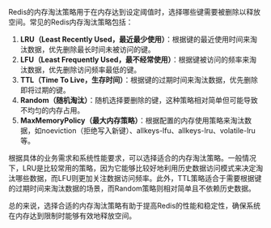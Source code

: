 Redis的内存淘汰策略用于在内存达到设定阈值时，选择哪些键需要被删除以释放空间。常见的Redis内存淘汰策略包括：

1. **LRU（Least Recently Used，最近最少使用）**：根据键的最近使用时间来淘汰数据，优先删除最长时间未被访问的键。
2. **LFU（Least Frequently Used，最不经常使用）**：根据键被访问的频率来淘汰数据，优先删除访问频率最低的键。
3. **TTL（Time To Live，生存时间）**：根据键的过期时间来淘汰数据，优先删除即将过期的键。
4. **Random（随机淘汰）**：随机选择要删除的键，这种策略相对简单但可能导致不均匀的内存占用。
5. **MaxMemoryPolicy（最大内存策略）**：根据配置的内存使用策略来淘汰数据，如noeviction（拒绝写入新键）、allkeys-lfu、allkeys-lru、volatile-lru等。

根据具体的业务需求和系统性能要求，可以选择适合的内存淘汰策略。一般情况下，LRU是比较常用的策略，因为它能够比较好地利用历史数据访问模式来决定淘汰哪些数据，而LFU则更加关注数据访问频率。此外，TTL策略适合于需要根据键的过期时间来淘汰数据的场景，而Random策略则相对简单且不依赖历史数据。

总的来说，选择合适的内存淘汰策略有助于提高Redis的性能和稳定性，确保系统在内存达到限制时能够有效地释放空间。
